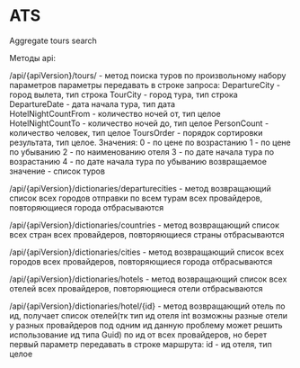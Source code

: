 # ATS
Aggregate tours search

Методы api:

/api/{apiVersion}/tours/ - метод поиска туров по произвольному набору параметров
параметры передавать в строке запроса:
	DepartureCity - город вылета, тип строка 
	TourCity - город тура, тип строка
	DepartureDate - дата начала тура, тип дата        
	HotelNightCountFrom - количество ночей от, тип целое
	HotelNightCountTo - количество ночей до, тип целое
	PersonCount - количество человек, тип целое
	ToursOrder - порядок сортировки результата, тип целое. Значения:
				0 - по цене по возрастанию
				1 - по цене по убыванию
				2 - по наименованию отеля
				3 - по дате начала тура по возрастанию
				4 - по дате начала тура по убыванию
возвращаемое значение - список туров

/api/{apiVersion}/dictionaries/departurecities - метод возвращающий список всех городов отправки по всем турам всех провайдеров, повторяющиеся города отбрасываются

/api/{apiVersion}/dictionaries/сountries - метод возвращающий список всех стран всех провайдеров, повторяющиеся страны отбрасываются

/api/{apiVersion}/dictionaries/сities - метод возвращающий список всех городов всех провайдеров, повторяющиеся города отбрасываются

/api/{apiVersion}/dictionaries/hotels - метод возвращающий список всех отелей всех провайдеров, повторяющиеся отели отбрасываются

/api/{apiVersion}/dictionaries/hotel/{id} - метод возвращающий отель по ид, получает список отелей(тк тип ид отеля int возможны разные отели у разных провайдеров под одним ид данную проблему может решить использование ид типа Guid) по ид от всех провайдеров, но берет первый
параметр передавать в строке маршрута:
	id - ид отеля, тип целое
